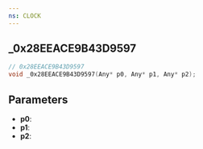 ```yaml
---
ns: CLOCK
---
```

## _0x28EEACE9B43D9597

```c
// 0x28EEACE9B43D9597
void _0x28EEACE9B43D9597(Any* p0, Any* p1, Any* p2);
```

## Parameters
* **p0**:
* **p1**:
* **p2**:
